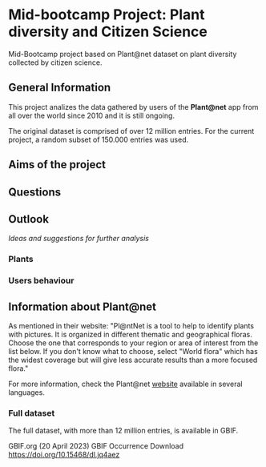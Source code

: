 # Mid-bootcamp Project: Plant diversity and Citizen Science
Mid-Bootcamp project based on Plant@net dataset on plant diversity collected by citizen science.


## General Information
This project analizes the data gathered by users of the **Plant@net** app from all over the world since 2010 and it is still ongoing. 

The original dataset is comprised of over 12 million entries. For the current project, a random subset of 150.000 entries was used.

## Aims of the project

## Questions

## Outlook
_Ideas and suggestions for further analysis_
### Plants


### Users behaviour


## Information about Plant@net
As mentioned in their website:
"Pl@ntNet is a tool to help to identify plants with pictures. It is organized in different thematic and geographical floras. Choose the one that corresponds to your region or area of interest from the list below. If you don't know what to choose, select "World flora" which has the widest coverage but will give less accurate results than a more focused flora."

For more information, check the Plant@net [website](https://identify.plantnet.org/) available in several languages.

### Full dataset
The full dataset, with more than 12 million entries, is available in GBIF.

GBIF.org (20 April 2023) GBIF Occurrence Download  https://doi.org/10.15468/dl.jq4aez
